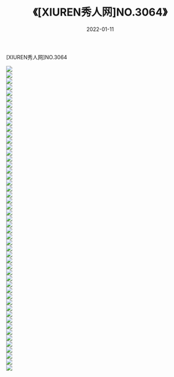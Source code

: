 ﻿---
layout: post
title:  《[XIUREN秀人网]NO.3064》
date:   2022-01-11
img: http://pic.660000.xyz/1:/秀人网/秀人网第04部分/[XIUREN秀人网]NO.3064/000.jpg
categories: [美女, 清纯, 唯美]
---

[XIUREN秀人网]NO.3064

 ![](http://pic.660000.xyz/1:/秀人网/秀人网第04部分/[XIUREN秀人网]NO.3064/001.jpg) <br>![](http://pic.660000.xyz/1:/秀人网/秀人网第04部分/[XIUREN秀人网]NO.3064/002.jpg) <br>![](http://pic.660000.xyz/1:/秀人网/秀人网第04部分/[XIUREN秀人网]NO.3064/003.jpg) <br>![](http://pic.660000.xyz/1:/秀人网/秀人网第04部分/[XIUREN秀人网]NO.3064/004.jpg) <br>![](http://pic.660000.xyz/1:/秀人网/秀人网第04部分/[XIUREN秀人网]NO.3064/005.jpg) <br>![](http://pic.660000.xyz/1:/秀人网/秀人网第04部分/[XIUREN秀人网]NO.3064/006.jpg) <br>![](http://pic.660000.xyz/1:/秀人网/秀人网第04部分/[XIUREN秀人网]NO.3064/007.jpg) <br>![](http://pic.660000.xyz/1:/秀人网/秀人网第04部分/[XIUREN秀人网]NO.3064/008.jpg) <br>![](http://pic.660000.xyz/1:/秀人网/秀人网第04部分/[XIUREN秀人网]NO.3064/009.jpg) <br>![](http://pic.660000.xyz/1:/秀人网/秀人网第04部分/[XIUREN秀人网]NO.3064/010.jpg) <br>![](http://pic.660000.xyz/1:/秀人网/秀人网第04部分/[XIUREN秀人网]NO.3064/011.jpg) <br>![](http://pic.660000.xyz/1:/秀人网/秀人网第04部分/[XIUREN秀人网]NO.3064/012.jpg) <br>![](http://pic.660000.xyz/1:/秀人网/秀人网第04部分/[XIUREN秀人网]NO.3064/013.jpg) <br>![](http://pic.660000.xyz/1:/秀人网/秀人网第04部分/[XIUREN秀人网]NO.3064/014.jpg) <br>![](http://pic.660000.xyz/1:/秀人网/秀人网第04部分/[XIUREN秀人网]NO.3064/015.jpg) <br>![](http://pic.660000.xyz/1:/秀人网/秀人网第04部分/[XIUREN秀人网]NO.3064/016.jpg) <br>![](http://pic.660000.xyz/1:/秀人网/秀人网第04部分/[XIUREN秀人网]NO.3064/017.jpg) <br>![](http://pic.660000.xyz/1:/秀人网/秀人网第04部分/[XIUREN秀人网]NO.3064/018.jpg) <br>![](http://pic.660000.xyz/1:/秀人网/秀人网第04部分/[XIUREN秀人网]NO.3064/019.jpg) <br>![](http://pic.660000.xyz/1:/秀人网/秀人网第04部分/[XIUREN秀人网]NO.3064/020.jpg) <br>![](http://pic.660000.xyz/1:/秀人网/秀人网第04部分/[XIUREN秀人网]NO.3064/021.jpg) <br>![](http://pic.660000.xyz/1:/秀人网/秀人网第04部分/[XIUREN秀人网]NO.3064/022.jpg) <br>![](http://pic.660000.xyz/1:/秀人网/秀人网第04部分/[XIUREN秀人网]NO.3064/023.jpg) <br>![](http://pic.660000.xyz/1:/秀人网/秀人网第04部分/[XIUREN秀人网]NO.3064/024.jpg) <br>![](http://pic.660000.xyz/1:/秀人网/秀人网第04部分/[XIUREN秀人网]NO.3064/025.jpg) <br>![](http://pic.660000.xyz/1:/秀人网/秀人网第04部分/[XIUREN秀人网]NO.3064/026.jpg) <br>![](http://pic.660000.xyz/1:/秀人网/秀人网第04部分/[XIUREN秀人网]NO.3064/027.jpg) <br>![](http://pic.660000.xyz/1:/秀人网/秀人网第04部分/[XIUREN秀人网]NO.3064/028.jpg) <br>![](http://pic.660000.xyz/1:/秀人网/秀人网第04部分/[XIUREN秀人网]NO.3064/029.jpg) <br>![](http://pic.660000.xyz/1:/秀人网/秀人网第04部分/[XIUREN秀人网]NO.3064/030.jpg) <br>![](http://pic.660000.xyz/1:/秀人网/秀人网第04部分/[XIUREN秀人网]NO.3064/031.jpg) <br>![](http://pic.660000.xyz/1:/秀人网/秀人网第04部分/[XIUREN秀人网]NO.3064/032.jpg) <br>![](http://pic.660000.xyz/1:/秀人网/秀人网第04部分/[XIUREN秀人网]NO.3064/033.jpg) <br>![](http://pic.660000.xyz/1:/秀人网/秀人网第04部分/[XIUREN秀人网]NO.3064/034.jpg) <br>![](http://pic.660000.xyz/1:/秀人网/秀人网第04部分/[XIUREN秀人网]NO.3064/035.jpg) <br>![](http://pic.660000.xyz/1:/秀人网/秀人网第04部分/[XIUREN秀人网]NO.3064/036.jpg) <br>![](http://pic.660000.xyz/1:/秀人网/秀人网第04部分/[XIUREN秀人网]NO.3064/037.jpg) <br>![](http://pic.660000.xyz/1:/秀人网/秀人网第04部分/[XIUREN秀人网]NO.3064/038.jpg) <br>![](http://pic.660000.xyz/1:/秀人网/秀人网第04部分/[XIUREN秀人网]NO.3064/039.jpg) <br>![](http://pic.660000.xyz/1:/秀人网/秀人网第04部分/[XIUREN秀人网]NO.3064/040.jpg) <br>![](http://pic.660000.xyz/1:/秀人网/秀人网第04部分/[XIUREN秀人网]NO.3064/041.jpg) <br>![](http://pic.660000.xyz/1:/秀人网/秀人网第04部分/[XIUREN秀人网]NO.3064/042.jpg) <br>![](http://pic.660000.xyz/1:/秀人网/秀人网第04部分/[XIUREN秀人网]NO.3064/043.jpg) <br>![](http://pic.660000.xyz/1:/秀人网/秀人网第04部分/[XIUREN秀人网]NO.3064/044.jpg) <br>![](http://pic.660000.xyz/1:/秀人网/秀人网第04部分/[XIUREN秀人网]NO.3064/045.jpg) <br>![](http://pic.660000.xyz/1:/秀人网/秀人网第04部分/[XIUREN秀人网]NO.3064/046.jpg) <br>![](http://pic.660000.xyz/1:/秀人网/秀人网第04部分/[XIUREN秀人网]NO.3064/047.jpg) <br>![](http://pic.660000.xyz/1:/秀人网/秀人网第04部分/[XIUREN秀人网]NO.3064/048.jpg) <br>![](http://pic.660000.xyz/1:/秀人网/秀人网第04部分/[XIUREN秀人网]NO.3064/049.jpg) <br>![](http://pic.660000.xyz/1:/秀人网/秀人网第04部分/[XIUREN秀人网]NO.3064/050.jpg) <br>![](http://pic.660000.xyz/1:/秀人网/秀人网第04部分/[XIUREN秀人网]NO.3064/051.jpg) <br>